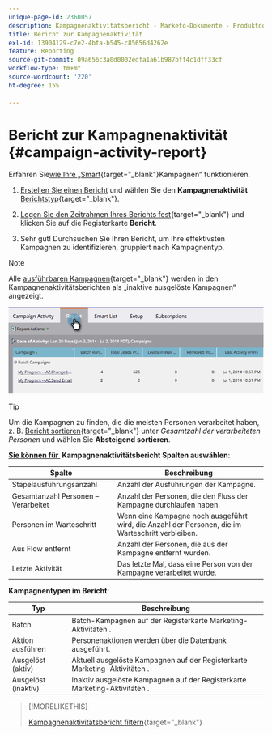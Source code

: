 ```yaml
---
unique-page-id: 2360057
description: Kampagnenaktivitätsbericht - Marketo-Dokumente - Produktdokumentation
title: Bericht zur Kampagnenaktivität
exl-id: 13904129-c7e2-4bfa-b545-c85656d4262e
feature: Reporting
source-git-commit: 09a656c3a0d0002edfa1a61b987bff4c1dff33cf
workflow-type: tm+mt
source-wordcount: '220'
ht-degree: 15%

---
```


# Bericht zur Kampagnenaktivität {#campaign-activity-report}

Erfahren Sie[&#x200B; wie Ihre „Smart](/help/marketo/product-docs/core-marketo-concepts/smart-campaigns/creating-a-smart-campaign/understanding-batch-and-trigger-smart-campaigns.md){target="_blank"}Kampagnen“ funktionieren.

1. [Erstellen Sie einen Bericht](/help/marketo/product-docs/reporting/basic-reporting/creating-reports/create-a-report-in-a-program.md) und wählen Sie den **Kampagnenaktivität**&#x200B;[Berichtstyp](/help/marketo/product-docs/reporting/basic-reporting/report-types/report-type-overview.md){target="_blank"}.

1. [Legen Sie den Zeitrahmen Ihres Berichts fest](/help/marketo/product-docs/reporting/basic-reporting/editing-reports/change-a-report-time-frame.md){target="_blank"} und klicken Sie auf die Registerkarte **Bericht**.

1. Sehr gut! Durchsuchen Sie Ihren Bericht, um Ihre effektivsten Kampagnen zu identifizieren, gruppiert nach Kampagnentyp.

>[!NOTE]
>
>Alle [ausführbaren Kampagnen](/help/marketo/product-docs/core-marketo-concepts/smart-campaigns/flow-actions/execute-campaign.md){target="_blank"} werden in den Kampagnenaktivitätsberichten als „inaktive ausgelöste Kampagnen“ angezeigt.

![](assets/campaign-activity-report-1.png)

>[!TIP]
>
>Um die Kampagnen zu finden, die die meisten Personen verarbeitet haben, z. B. [Bericht sortieren](/help/marketo/product-docs/reporting/basic-reporting/editing-reports/sort-report-on-columns.md){target="_blank"} unter _Gesamtzahl der verarbeiteten Personen_ und wählen Sie **Absteigend sortieren**.

**[Sie können für &#x200B;](/help/marketo/product-docs/reporting/basic-reporting/editing-reports/select-report-columns.md) Kampagnenaktivitätsbericht Spalten auswählen**:

<table><thead>
  <tr>
    <th>Spalte</th>
    <th>Beschreibung</th>
  </tr></thead>
<tbody>
  <tr>
    <td>Stapelausführungsanzahl</td>
    <td>Anzahl der Ausführungen der Kampagne.</td>
  </tr>
  <tr>
    <td>Gesamtanzahl Personen – Verarbeitet</td>
    <td>Anzahl der Personen, die den Fluss der Kampagne durchlaufen haben.</td>
  </tr>
  <tr>
    <td>Personen im Warteschritt</td>
    <td>Wenn eine Kampagne noch ausgeführt wird, die Anzahl der Personen, die im Warteschritt verbleiben.</td>
  </tr>
  <tr>
    <td>Aus Flow entfernt</td>
    <td>Anzahl der Personen, die aus der Kampagne entfernt wurden.</td>
  </tr>
  <tr>
    <td>Letzte Aktivität</td>
    <td>Das letzte Mal, dass eine Person von der Kampagne verarbeitet wurde.</td>
  </tr>
</tbody>
</table>

**Kampagnentypen im Bericht**:

<table><thead>
  <tr>
    <th>Typ</th>
    <th>Beschreibung</th>
  </tr></thead>
<tbody>
  <tr>
    <td>Batch</td>
    <td>Batch-Kampagnen auf der Registerkarte Marketing-Aktivitäten .</td>
  </tr>
  <tr>
    <td>Aktion ausführen</td>
    <td>Personenaktionen werden über die Datenbank ausgeführt.</td>
  </tr>
  <tr>
    <td>Ausgelöst (aktiv)</td>
    <td>Aktuell ausgelöste Kampagnen auf der Registerkarte Marketing-Aktivitäten .</td>
  </tr>
  <tr>
    <td>Ausgelöst (inaktiv)</td>
    <td>Inaktiv ausgelöste Kampagnen auf der Registerkarte Marketing-Aktivitäten .</td>
  </tr>
</tbody>
</table>

>[!MORELIKETHIS]
>
>[Kampagnenaktivitätsbericht filtern](/help/marketo/product-docs/reporting/basic-reporting/report-activity/filter-a-campaign-activity-report.md){target="_blank"}
